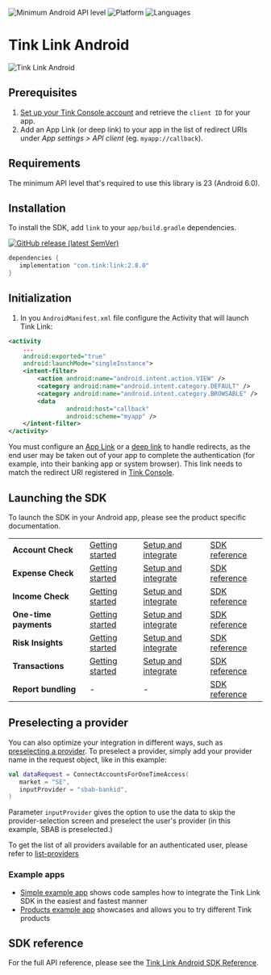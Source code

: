 ![Minimum Android API level](https://img.shields.io/badge/api-23%2B-0E9EC2)
![Platform](https://img.shields.io/badge/platform-Android-blue.svg)
![Languages](https://img.shields.io/badge/languages-Kotlin-blue.svg)

# Tink Link Android

![Tink Link Android](https://github.com/tink-ab/tink-link-android-private/assets/102951880/40b9dab6-b823-4b1e-9d1b-abb4f9958f11)

## Prerequisites

1. [Set up your Tink Console account](https://docs.tink.com/resources/console/set-up-your-tink-account) and retrieve the `client ID` for your app.
2. Add an App Link (or deep link) to your app in the list of redirect URIs under _App settings > API client_ (eg. `myapp://callback`).

## Requirements

The minimum API level that's required to use this library is 23 (Android 6.0).

## Installation

To install the SDK, add `link` to your `app/build.gradle` dependencies.

[![GitHub release (latest SemVer)](https://img.shields.io/github/v/release/tink-ab/tink-link-android?color=%230E9EC2)](https://github.com/tink-ab/tink-link-android/releases/latest)

```groovy
dependencies {
   implementation "com.tink:link:2.8.0"
}
```

## Initialization

1. In you `AndroidManifest.xml` file configure the Activity that will launch Tink Link:

```xml
<activity
    ...
    android:exported="true"
    android:launchMode="singleInstance">
    <intent-filter>
        <action android:name="android.intent.action.VIEW" />
        <category android:name="android.intent.category.DEFAULT" />
        <category android:name="android.intent.category.BROWSABLE" />
        <data
                android:host="callback"
                android:scheme="myapp" />
    </intent-filter>
</activity>
```

You must configure an [App Link](https://developer.android.com/training/app-links) or a [deep link](https://developer.android.com/training/app-links/deep-linking) to handle redirects, as the end user may be taken out of your app to complete the authentication (for example, into their banking app or system browser). This link needs to match the redirect URI registered in [Tink Console](https://console.tink.com/).

## Launching the SDK

To launch the SDK in your Android app, please see the product specific documentation.

|                       |                                                                                                                    |                                                                                                                                               |                                                               |
| --------------------- | ------------------------------------------------------------------------------------------------------------------ | --------------------------------------------------------------------------------------------------------------------------------------------- | ------------------------------------------------------------- |
| **Account Check**     | [Getting started](https://docs.tink.com/resources/account-check/verify-your-first-account)                         | [Setup and integrate](https://docs.tink.com/resources/account-check/setup-and-integrate-account-check#tink-link-for-android)                  | [SDK reference](https://tink-ab.github.io/tink-link-android/-tink%20-link%20-android%20-s-d-k/com.tink.link.core.features.accountCheck/-tink-account-check/index.html) |
| **Expense Check**     | [Getting started](https://docs.tink.com/resources/expense-check/fetch-your-first-expense-check-report)             | [Setup and integrate](https://docs.tink.com/resources/expense-check/setup-and-integrate-expense-check#tink-link-for-android)                  | [SDK reference](https://tink-ab.github.io/tink-link-android/-tink%20-link%20-android%20-s-d-k/com.tink.link.core.features.expensecheck/-tink-expense-check/index.html) |
| **Income Check**      | [Getting started](https://docs.tink.com/resources/income-check/fetch-your-first-income-check-report)               | [Setup and integrate](https://docs.tink.com/resources/income-check/setup-and-integrate-income-check#tink-link-for-android)                    | [SDK reference](https://tink-ab.github.io/tink-link-android/-tink%20-link%20-android%20-s-d-k/com.tink.link.core.features.incomecheck/-tink-income-check/index.html) |
| **One-time payments** | [Getting started](https://docs.tink.com/resources/payments/one-time-payments/initiate-your-first-one-time-payment) | [Setup and integrate](https://docs.tink.com/resources/payments/one-time-payments/setup-and-integrate-one-time-payments#tink-link-for-android) | [SDK reference](https://tink-ab.github.io/tink-link-android/-tink%20-link%20-android%20-s-d-k/com.tink.link.core.features.payments/-tink-payments/index.html) |
| **Risk Insights**     | [Getting started](https://docs.tink.com/resources/risk-insights/fetch-your-first-risk-insights-report)             | [Setup and integrate](https://docs.tink.com/resources/risk-insights/setup-and-integrate-risk-insights#tink-link-for-android)                  | [SDK reference](https://tink-ab.github.io/tink-link-android/-tink%20-link%20-android%20-s-d-k/com.tink.link.core.features.riskInsights/-tink-risk-insights/index.html) |
| **Transactions**      | [Getting started](https://docs.tink.com/resources/transactions/connect-to-a-bank-account)                          | [Setup and integrate](https://docs.tink.com/resources/transactions/setup-and-integrate-transactions#tink-link-for-android)                    | [SDK reference](https://tink-ab.github.io/tink-link-android/-tink%20-link%20-android%20-s-d-k/com.tink.link.core.features.transactions/-tink-transactions/index.html) |
| **Report bundling**   | -                                                                                                                  | -                                                                                                                                             | [SDK reference](https://tink-ab.github.io/tink-link-android/-tink%20-link%20-android%20-s-d-k/com.tink.link.core.features.reports/-tink-reports/index.html) |

## Preselecting a provider

You can also optimize your integration in different ways, such as [preselecting a provider](https://docs.tink.com/resources/account-check/optimize-your-account-check-integration#preselecting-a-bank).
To preselect a provider, simply add your provider name in the request object, like in this example:

```kotlin
val dataRequest = ConnectAccountsForOneTimeAccess(
   market = "SE",
   inputProvider = "sbab-bankid",
)
```
Parameter `inputProvider` gives the option to use the data to skip the provider-selection screen and preselect the user's provider (in this example, SBAB is preselected.)

To get the list of all providers available for an authenticated user, please refer to [list-providers](https://docs.tink.com/api#connectivity/provider/list-providers)

### Example apps

- [Simple example app](https://github.com/tink-ab/tink-link-android/tree/master/sample-dev) shows code samples how to integrate the Tink Link SDK in the easiest and fastest manner
- [Products example app](https://github.com/tink-ab/tink-link-android/tree/master/sample-app) showcases and allows you to try different Tink products

## SDK reference

For the full API reference, please see the [Tink Link Android SDK Reference](https://tink-ab.github.io/tink-link-android/).
